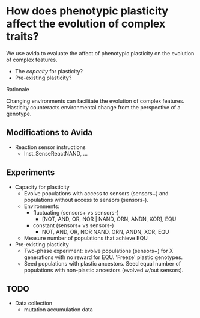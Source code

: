 # How does phenotypic plasticity affect the evolution of complex traits?

We use avida to evaluate the affect of phenotypic plasticity on the evolution of complex features.

- The _capacity_ for plasticity?
- Pre-existing plasticity?

Rationale

Changing environments can facilitate the evolution of complex features. Plasticity counteracts environmental change from the perspective of a genotype.

## Modifications to Avida

- Reaction sensor instructions
  - Inst_SenseReactNAND, ...

## Experiments

- Capacity for plasticity
  - Evolve populations with access to sensors (sensors+) and populations without access to sensors (sensors-).
  - Environments:
    - fluctuating (sensors+ vs sensors-)
      - [NOT, AND, OR, NOR | NAND, ORN, ANDN, XOR], EQU
    - constant (sensors+ vs sensors-)
      - NOT, AND, OR, NOR NAND, ORN, ANDN, XOR, EQU
  - Measure number of populations that achieve EQU
- Pre-existing plasticity
  - Two-phase experiment: evolve populations (sensors+) for X generations with no reward for EQU. 'Freeze' plastic genotypes.
  - Seed populations with plastic ancestors. Seed equal number of populations with non-plastic ancestors (evolved w/out sensors).

## TODO

- Data collection
  - mutation accumulation data
